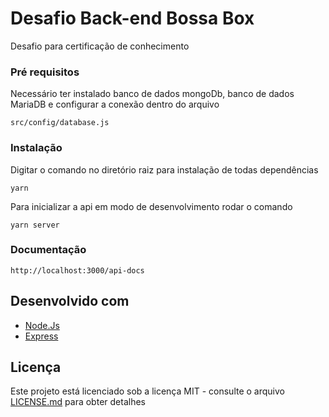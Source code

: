 # Desafio Back-end Bossa Box

Desafio para certificação de conhecimento

### Pré requisitos

Necessário ter instalado banco de dados mongoDb, banco de dados MariaDB e configurar a conexão
dentro do arquivo

```
src/config/database.js
```

### Instalação

Digitar o comando no diretório raiz para instalação de todas dependências

```
yarn
```

Para inicializar a api em modo de desenvolvimento rodar o comando

```
yarn server
```

### Documentação

```
http://localhost:3000/api-docs
```

## Desenvolvido com

- [Node.Js](https://nodejs.org)
- [Express](https://expressjs.com/)

## Licença

Este projeto está licenciado sob a licença MIT - consulte o arquivo [LICENSE.md](LICENSE.md) para obter detalhes
